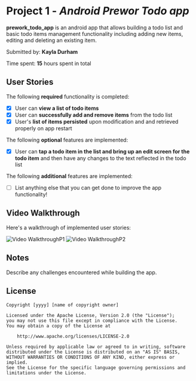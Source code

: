 # Project 1 - *Android Prewor Todo app*

**prework_todo_app** is an android app that allows building a todo list and basic todo items management functionality including adding new items, editing and deleting an existing item.

Submitted by: **Kayla Durham**

Time spent: **15** hours spent in total

## User Stories

The following **required** functionality is completed:

* [x] User can **view a list of todo items**
* [x] User can **successfully add and remove items** from the todo list
* [x] User's **list of items persisted** upon modification and and retrieved properly on app restart

The following **optional** features are implemented:

* [x] User can **tap a todo item in the list and bring up an edit screen for the todo item** and then have any changes to the text reflected in the todo list

The following **additional** features are implemented:

* [ ] List anything else that you can get done to improve the app functionality!

## Video Walkthrough

Here's a walkthrough of implemented user stories:

<img src='https://recordit.co/QAGdXpb1fd' title='Video WalkthroughP1' width='' alt='Video WalkthroughP1' />
<img src='https://recordit.co/ApwakyAqBT' title='Video WalkthroughP2' width='' alt='Video WalkthroughP2' />


## Notes

Describe any challenges encountered while building the app.

## License

    Copyright [yyyy] [name of copyright owner]

    Licensed under the Apache License, Version 2.0 (the "License");
    you may not use this file except in compliance with the License.
    You may obtain a copy of the License at

        http://www.apache.org/licenses/LICENSE-2.0

    Unless required by applicable law or agreed to in writing, software
    distributed under the License is distributed on an "AS IS" BASIS,
    WITHOUT WARRANTIES OR CONDITIONS OF ANY KIND, either express or implied.
    See the License for the specific language governing permissions and
    limitations under the License.